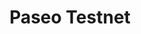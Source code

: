 ---
title: Paseo Testnet
description: Guide to deploying a parachain on Polkadot's Paseo Testnet.
hide:
  - feedback
---